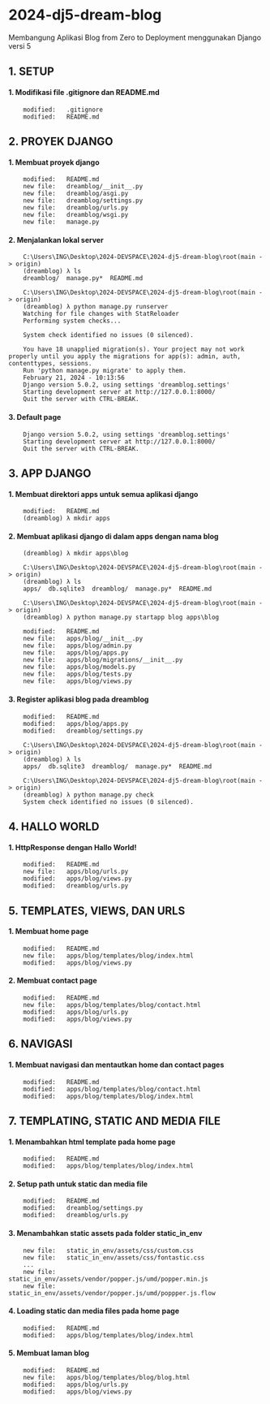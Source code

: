 # 2024-dj5-dream-blog
Membangung Aplikasi Blog from Zero to Deployment menggunakan Django versi 5


## 1. SETUP


#### 1. Modifikasi file .gitignore dan README.md


        modified:   .gitignore
        modified:   README.md


## 2. PROYEK DJANGO


#### 1. Membuat proyek django

        modified:   README.md
        new file:   dreamblog/__init__.py
        new file:   dreamblog/asgi.py
        new file:   dreamblog/settings.py
        new file:   dreamblog/urls.py
        new file:   dreamblog/wsgi.py
        new file:   manage.py


#### 2. Menjalankan lokal server
        
        C:\Users\ING\Desktop\2024-DEVSPACE\2024-dj5-dream-blog\root(main -> origin)
        (dreamblog) λ ls
        dreamblog/  manage.py*  README.md

        C:\Users\ING\Desktop\2024-DEVSPACE\2024-dj5-dream-blog\root(main -> origin)
        (dreamblog) λ python manage.py runserver
        Watching for file changes with StatReloader
        Performing system checks...

        System check identified no issues (0 silenced).

        You have 18 unapplied migration(s). Your project may not work properly until you apply the migrations for app(s): admin, auth, contenttypes, sessions.
        Run 'python manage.py migrate' to apply them.
        February 21, 2024 - 10:13:56
        Django version 5.0.2, using settings 'dreamblog.settings'
        Starting development server at http://127.0.0.1:8000/
        Quit the server with CTRL-BREAK.


#### 3. Default page

        Django version 5.0.2, using settings 'dreamblog.settings'
        Starting development server at http://127.0.0.1:8000/
        Quit the server with CTRL-BREAK.


## 3. APP DJANGO


#### 1. Membuat direktori apps untuk semua aplikasi django

        modified:   README.md
        (dreamblog) λ mkdir apps


#### 2. Membuat aplikasi django di dalam apps dengan nama blog

        (dreamblog) λ mkdir apps\blog

        C:\Users\ING\Desktop\2024-DEVSPACE\2024-dj5-dream-blog\root(main -> origin)
        (dreamblog) λ ls
        apps/  db.sqlite3  dreamblog/  manage.py*  README.md

        C:\Users\ING\Desktop\2024-DEVSPACE\2024-dj5-dream-blog\root(main -> origin)
        (dreamblog) λ python manage.py startapp blog apps\blog

        modified:   README.md
        new file:   apps/blog/__init__.py
        new file:   apps/blog/admin.py
        new file:   apps/blog/apps.py
        new file:   apps/blog/migrations/__init__.py
        new file:   apps/blog/models.py
        new file:   apps/blog/tests.py
        new file:   apps/blog/views.py


#### 3. Register aplikasi blog pada dreamblog

        modified:   README.md
        modified:   apps/blog/apps.py
        modified:   dreamblog/settings.py

        C:\Users\ING\Desktop\2024-DEVSPACE\2024-dj5-dream-blog\root(main -> origin)
        (dreamblog) λ ls
        apps/  db.sqlite3  dreamblog/  manage.py*  README.md

        C:\Users\ING\Desktop\2024-DEVSPACE\2024-dj5-dream-blog\root(main -> origin)
        (dreamblog) λ python manage.py check
        System check identified no issues (0 silenced).


## 4. HALLO WORLD


#### 1. HttpResponse dengan Hallo World!

        modified:   README.md
        new file:   apps/blog/urls.py
        modified:   apps/blog/views.py
        modified:   dreamblog/urls.py


## 5. TEMPLATES, VIEWS, DAN URLS


#### 1. Membuat home page

        modified:   README.md
        new file:   apps/blog/templates/blog/index.html
        modified:   apps/blog/views.py


#### 2. Membuat contact page

        modified:   README.md
        new file:   apps/blog/templates/blog/contact.html
        modified:   apps/blog/urls.py
        modified:   apps/blog/views.py


## 6. NAVIGASI 

#### 1. Membuat navigasi dan mentautkan home dan contact pages

        modified:   README.md
        modified:   apps/blog/templates/blog/contact.html
        modified:   apps/blog/templates/blog/index.html


## 7. TEMPLATING, STATIC AND MEDIA FILE


#### 1. Menambahkan html template pada home page

        modified:   README.md
        modified:   apps/blog/templates/blog/index.html


#### 2. Setup path untuk static dan media file

        modified:   README.md
        modified:   dreamblog/settings.py
        modified:   dreamblog/urls.py


#### 3. Menambahkan static assets pada folder static_in_env

        new file:   static_in_env/assets/css/custom.css
        new file:   static_in_env/assets/css/fontastic.css
        ...
        new file:   static_in_env/assets/vendor/popper.js/umd/popper.min.js
        new file:   static_in_env/assets/vendor/popper.js/umd/poppper.js.flow


#### 4. Loading static dan media files pada home page

        modified:   README.md
        modified:   apps/blog/templates/blog/index.html


#### 5. Membuat laman blog

        modified:   README.md
        new file:   apps/blog/templates/blog/blog.html
        modified:   apps/blog/urls.py
        modified:   apps/blog/views.py
